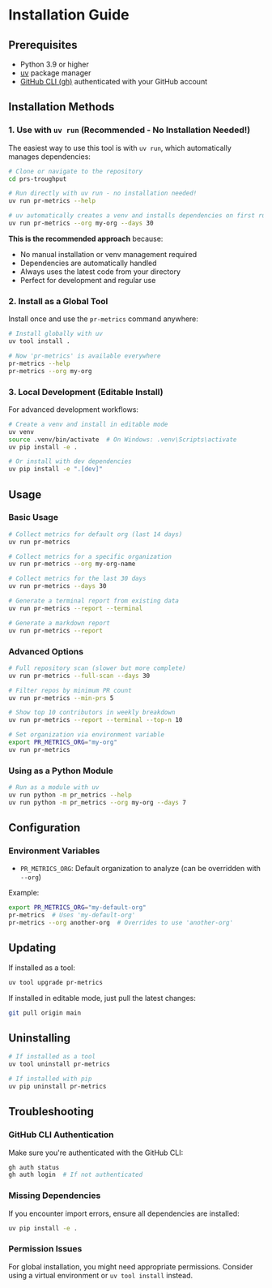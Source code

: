 # Installation Guide

## Prerequisites

- Python 3.9 or higher
- [uv](https://docs.astral.sh/uv/) package manager
- [GitHub CLI (gh)](https://cli.github.com/) authenticated with your GitHub account

## Installation Methods

### 1. Use with `uv run` (Recommended - No Installation Needed!)

The easiest way to use this tool is with `uv run`, which automatically manages dependencies:

```bash
# Clone or navigate to the repository
cd prs-troughput

# Run directly with uv run - no installation needed!
uv run pr-metrics --help

# uv automatically creates a venv and installs dependencies on first run
uv run pr-metrics --org my-org --days 30
```

**This is the recommended approach** because:
- No manual installation or venv management required
- Dependencies are automatically handled
- Always uses the latest code from your directory
- Perfect for development and regular use

### 2. Install as a Global Tool

Install once and use the `pr-metrics` command anywhere:

```bash
# Install globally with uv
uv tool install .

# Now 'pr-metrics' is available everywhere
pr-metrics --help
pr-metrics --org my-org
```

### 3. Local Development (Editable Install)

For advanced development workflows:

```bash
# Create a venv and install in editable mode
uv venv
source .venv/bin/activate  # On Windows: .venv\Scripts\activate
uv pip install -e .

# Or install with dev dependencies
uv pip install -e ".[dev]"
```

## Usage

### Basic Usage

```bash
# Collect metrics for default org (last 14 days)
uv run pr-metrics

# Collect metrics for a specific organization
uv run pr-metrics --org my-org-name

# Collect metrics for the last 30 days
uv run pr-metrics --days 30

# Generate a terminal report from existing data
uv run pr-metrics --report --terminal

# Generate a markdown report
uv run pr-metrics --report
```

### Advanced Options

```bash
# Full repository scan (slower but more complete)
uv run pr-metrics --full-scan --days 30

# Filter repos by minimum PR count
uv run pr-metrics --min-prs 5

# Show top 10 contributors in weekly breakdown
uv run pr-metrics --report --terminal --top-n 10

# Set organization via environment variable
export PR_METRICS_ORG="my-org"
uv run pr-metrics
```

### Using as a Python Module

```bash
# Run as a module with uv
uv run python -m pr_metrics --help
uv run python -m pr_metrics --org my-org --days 7
```

## Configuration

### Environment Variables

- `PR_METRICS_ORG`: Default organization to analyze (can be overridden with `--org`)

Example:

```bash
export PR_METRICS_ORG="my-default-org"
pr-metrics  # Uses 'my-default-org'
pr-metrics --org another-org  # Overrides to use 'another-org'
```

## Updating

If installed as a tool:

```bash
uv tool upgrade pr-metrics
```

If installed in editable mode, just pull the latest changes:

```bash
git pull origin main
```

## Uninstalling

```bash
# If installed as a tool
uv tool uninstall pr-metrics

# If installed with pip
uv pip uninstall pr-metrics
```

## Troubleshooting

### GitHub CLI Authentication

Make sure you're authenticated with the GitHub CLI:

```bash
gh auth status
gh auth login  # If not authenticated
```

### Missing Dependencies

If you encounter import errors, ensure all dependencies are installed:

```bash
uv pip install -e .
```

### Permission Issues

For global installation, you might need appropriate permissions. Consider using a virtual environment or `uv tool install` instead.

